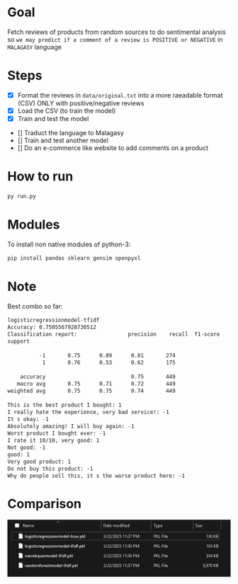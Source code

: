 # Goal
Fetch reviews of products from random sources to do sentimental analysis so `we may predict if a comment of a review is POSITIVE or NEGATIVE` in `MALAGASY` language

# Steps
- [x] Format the reviews in `data/original.txt` into a more raeadable format (CSV) ONLY with positive/negative reviews
- [x] Load the CSV (to train the model)
- [x] Train and test the model
- [] Traduct the language to Malagasy
- [] Train and test another model
- [] Do an e-commerce like website to add comments on a product

# How to run
```bash
py run.py
```

# Modules
To install non native modules of python-3:

```bash
pip install pandas sklearn gensim openpyxl
```

# Note
Best combo so far:
```
logisticregressionmodel-tfidf
Accuracy: 0.7505567928730512
Classification report:                precision    recall  f1-score   support

          -1       0.75      0.89      0.81       274
           1       0.76      0.53      0.62       175

    accuracy                           0.75       449
   macro avg       0.75      0.71      0.72       449
weighted avg       0.75      0.75      0.74       449

This is the best product I bought: 1
I really hate the experience, very bad service!: -1
It s okay: -1
Absolutely amazing! I will buy again: -1
Worst product I bought ever: -1
I rate it 10/10, very good: 1
Not good: -1
good: 1
Very good product: 1
Do not buy this product: -1
Why do people sell this, it s the worse product here: -1
```

# Comparison
![Comparison](assets/comparison.png)